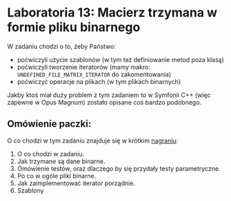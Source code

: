 # Laboratoria 13: Macierz trzymana w formie pliku binarnego
W zadaniu chodzi o to, żeby Państwo:
- poćwiczyli użycie szablonów (w tym też definiowanie metod poza klasą)
- poćwiczyli tworzenie iteratorów (mamy makro: `UNDEFINED_FILE_MATRIX_ITERATOR` do zakomentowania)
- poćwiczyć operacje na plikach (w tym plikach binarnych)

Jakby ktoś miał duży problem z tym zadaniem to w Symfonii C++ (więc zapewne w Opus Magnum) zostało opisane coś bardzo podobnego.

## Omówienie paczki:
O co chodzi w tym zadaniu znajduje się w krótkim [nagraniu](https://banbye.com/watch/v_oo1G9DOVTOLx):
1. O co chodzi w zadaniu.
2. Jak trzymane są dane binarne.
3. Omówienie testów, oraz dlaczego by się przydały testy parametryczne.
4. Po co w ogóle pliki binarne.
5. Jak zaimplementować iterator porządnie.
6. Szablony

